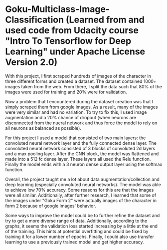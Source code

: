 # Goku-Multiclass-Image-Classification (Learned from and used code from Udacity course "Intro To Tensorflow for Deep Learning" under Apache License Version 2.0) 
With this project, I first scraped hundreds of images of the character in three different forms and created a dataset. The dataset contained 1000+ images taken from the web. From there, I split the data such that 80% of the images were used for training and 20% were for validation.

Now a problem that I encountered during the dataset creation was that I simply scraped them from google images. As a result, many of the images were very similar and had no variation. To try to fix this, I used image augmentation and a 20% chance of dropout (when neurons are disconnected from the nueral network and thus force the model to rely on all neurons as balanced as possible). 

For this project I used a model that consisted of two main layers: the convoluted neural network layer and the fully connected dense layer. The convoluted neural network consisted of 3 blocks of convoluted 2d layers and a max pooling layer. After the CNN block, the model was flattened and made into a 512 fc dense layer. These layers all used the Relu function. Finally the model ends with a 3 neuron dense output layer using the softmax function. 

Overall, the project taught me a lot about data augmentation/collection and deep learning (especially convoluted neural networks). The model was able to achieve low 70% accuracy. Some reasons for this are that the images were all similar. Additionally, after further research, I learned that some of the images under "Goku Form 2" were actually images of the character in form 2 because of google images' behavior. 

Some ways to improve the model could be to further refine the dataset and try to get a more diverse range of data. Additionally, according to the graphs, it seems the validation loss started increasing by a little at the end of the training. This hints at potential overfitting and could be fixed by training it for a lower number of epochs. Finally, I could also use transfer learning to use a previously trained model and get higher accuracy. 

